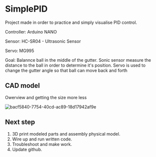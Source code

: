 # SimplePID
Project made in order to practice and simply visualise PID control.

Controller: Arduino NANO

Sensor: HC-SR04 - Ultrasonic Sensor

Servo: MG995

Goal:
Balannce ball in the middle of the gutter. Sonic sensor measure the distance to the ball in order to determine it's position. Servo is used to change the gutter angle so that ball can move back and forth 

## CAD model
Owerview and getting the size more less

![bacf5840-7754-40cd-ac89-18d17942af9e](https://user-images.githubusercontent.com/78037389/115580799-b68fc880-a2c7-11eb-9dc1-0e883fbd16da.JPEG)



## Next step 
1) 3D print modeled parts and assembly physical model. 
2) Wire up and run written code.
3) Troubleshoot and make work.
4) Update github.
